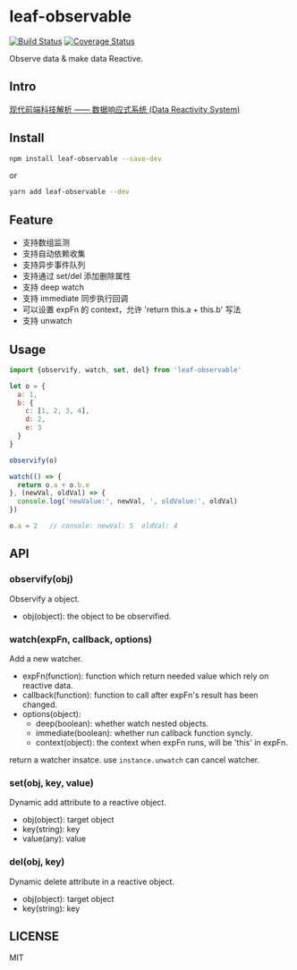 # leaf-observable

[![Build Status](https://travis-ci.org/jin5354/leaf-observable.svg?branch=master)](https://travis-ci.org/jin5354/leaf-observable)
[![Coverage Status](https://coveralls.io/repos/github/jin5354/leaf-observable/badge.svg?branch=master)](https://coveralls.io/github/jin5354/leaf-observable?branch=master)

Observe data & make data Reactive.

## Intro

[现代前端科技解析 —— 数据响应式系统 (Data Reactivity System)](https://www.404forest.com/2017/06/28/modern-web-development-tech-analysis-data-reactivity-system/)

## Install

```bash
npm install leaf-observable --save-dev
```
or
```bash
yarn add leaf-observable --dev
```

## Feature

- 支持数组监测
- 支持自动依赖收集
- 支持异步事件队列
- 支持通过 set/del 添加删除属性
- 支持 deep watch
- 支持 immediate 同步执行回调
- 可以设置 expFn 的 context，允许 'return this.a + this.b' 写法
- 支持 unwatch

## Usage

```javascript
import {observify, watch, set, del} from 'leaf-observable'

let o = {
  a: 1,
  b: {
    c: [1, 2, 3, 4],
    d: 2,
    e: 3
  }
}

observify(o)

watch(() => {
  return o.a + o.b.e
}, (newVal, oldVal) => {
  console.log('newValue:', newVal, ', oldValue:', oldVal)
})

o.a = 2   // console: newVal: 5  oldVal: 4

```

## API

### observify(obj)

Observify a object.

- obj(object): the object to be observified.

### watch(expFn, callback, options)

Add a new watcher.

- expFn(function): function which return needed value which rely on reactive data.
- callback(function): function to call after expFn's result has been changed.
- options(object):
  - deep(boolean): whether watch nested objects.
  - immediate(boolean): whether run callback function syncly.
  - context(object): the context when expFn runs, will be 'this' in expFn.

return a watcher insatce. use `instance.unwatch` can cancel watcher.

### set(obj, key, value)

Dynamic add attribute to a reactive object.

- obj(object): target object
- key(string): key
- value(any): value

### del(obj, key)

Dynamic delete attribute in a reactive object.

- obj(object): target object
- key(string): key

## LICENSE

MIT
